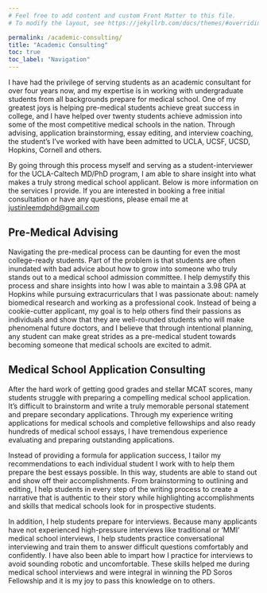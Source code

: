 ```yaml
---
# Feel free to add content and custom Front Matter to this file.
# To modify the layout, see https://jekyllrb.com/docs/themes/#overriding-theme-defaults

permalink: /academic-consulting/
title: "Academic Consulting"
toc: true
toc_label: "Navigation"
---
```


I have had the privilege of serving students as an academic consultant for over four years now, and my expertise is in working with undergraduate students from all backgrounds prepare for medical school. One of my greatest joys is helping pre-medical students achieve great success in college, and I have helped over twenty students achieve admission into some of the most competitive medical schools in the nation. Through advising, application brainstorming, essay editing, and interview coaching, the student’s I’ve worked with have been admitted to UCLA, UCSF, UCSD, Hopkins, Cornell and others.  

By going through this process myself and serving as a student-interviewer for the UCLA-Caltech MD/PhD program, I am able to share insight into what makes a truly strong medical school applicant. Below is more information on the services I provide. If you are interested in booking a free initial consultation or have any questions, please email me at [justinleemdphd@gmail.com](mailto:justinleemdphd@gmail.com) 

## Pre-Medical Advising
Navigating the pre-medical process can be daunting for even the most college-ready students. Part of the problem is that students are often inundated with bad advice about how to grow into someone who truly stands out to a medical school admission committee. I help demystify this process and share insights into how I was able to maintain a 3.98 GPA at Hopkins while pursuing extracurriculars that I was passionate about: namely biomedical research and working as a professional cook. Instead of being a cookie-cutter applicant, my goal is to help others find their passions as individuals and show that they are well-rounded students who will make phenomenal future doctors, and I believe that through intentional planning, any student can make great strides as a pre-medical student towards becoming someone that medical schools are excited to admit. 

## Medical School Application Consulting
After the hard work of getting good grades and stellar MCAT scores, many students struggle with preparing a compelling medical school application. It’s difficult to brainstorm and write a truly memorable personal statement and prepare secondary applications. Through my experience writing applications for medical schools and completive fellowships and also ready hundreds of medical school essays, I have tremendous experience evaluating and preparing outstanding applications. 

Instead of providing a formula for application success, I tailor my recommendations to each individual student I work with to help them prepare the best essays possible. In this way, students are able to stand out and show off their accomplishments. From brainstorming to outlining and editing, I help students in every step of the writing process to create a narrative that is authentic to their story while highlighting accomplishments and skills that medical schools look for in prospective students. 

In addition, I help students prepare for interviews. Because many applicants have not experienced high-pressure interviews like traditional or ‘MMI’ medical school interviews, I help students practice conversational interviewing and train them to answer difficult questions comfortably and confidently. I have also been able to impart how I practice for interviews to avoid sounding robotic and uncomfortable. These skills helped me during medical school interviews and were integral in winning the PD Soros Fellowship and it is my joy to pass this knowledge on to others.  